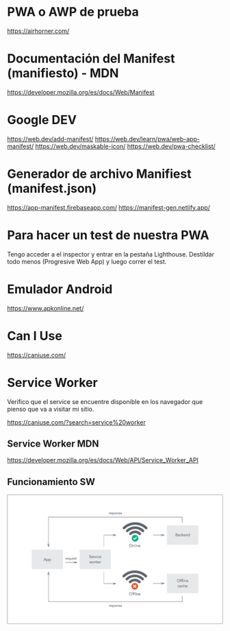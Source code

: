 # PWA o AWP de prueba
https://airhorner.com/

# Documentación del Manifest (manifiesto) - MDN
<https://developer.mozilla.org/es/docs/Web/Manifest>

# Google DEV
<https://web.dev/add-manifest/>
<https://web.dev/learn/pwa/web-app-manifest/>
<https://web.dev/maskable-icon/>
<https://web.dev/pwa-checklist/>

# Generador de archivo Manifiest (manifest.json)
<https://app-manifest.firebaseapp.com/>
<https://manifest-gen.netlify.app/>

# Para hacer un test de nuestra PWA
Tengo acceder a el inspector y entrar en la pestaña Lighthouse. Destildar todo menos (Progresive Web App) y luego correr el test.

# Emulador Android 

<https://www.apkonline.net/>

# Can I Use

<https://caniuse.com/>

# Service Worker
Verifico que el service se encuentre disponible en los navegador que pienso que va a visitar mi sitio.

<https://caniuse.com/?search=service%20worker>

## Service Worker MDN
<https://developer.mozilla.org/es/docs/Web/API/Service_Worker_API>


## Funcionamiento SW

![img-sw](_ref/Service-Worker03.png)